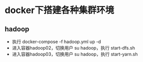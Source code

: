 # docker下搭建各种集群环境

## hadoop
- 执行 docker-compose -f hadoop.yml up -d
- 进入容器hadoop02，切换用户 su hadoop，执行 start-dfs.sh
- 进入容器hadoop03，切换用户 su hadoop，执行 start-yarn.sh

  